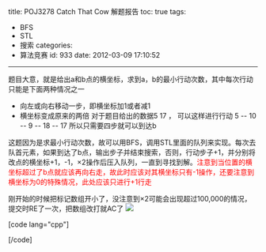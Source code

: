 title: POJ3278 Catch That Cow 解题报告
toc: true
tags:
  - BFS
  - STL
  - 搜索
categories:
  - 算法竞赛
id: 933
date: 2012-03-09 17:10:52
---

题目大意，就是给出a和b点的横坐标，求到a，b的最小行动次数，其中每次行动只能是下面两种情况之一

*   向左或向右移动一步，即横坐标加1或者减1
*   横坐标变成原来的两倍
对于题目给出的数据5 17 ， 可以这样进行行动  5 -- 10 -- 9 -- 18 -- 17  所以只需要四步就可以到达b

这题因为是求最小行动次数，故可以用BFS，调用STL里面的队列来实现。每次去队首元素，如果到达了b点，输出步子并结束搜索，否则，行动步子+1，并分别将改点的横坐标+1，-1，×2操作后压入队列，一直到寻找到解。<font color="red">注意到当位置的横坐标超过了b点就应该再向右走，故此时应该对其横坐标只有-1操作，还要注意到横坐标为0的特殊情况，此处应该只进行+1行走</font>

刚开始的时候把标记数组开小了，没注意到×2可能会出现超过100,000的情况，提交时RE了一次，把数组改打就AC了
![](http://pic002.cnblogs.com/images/2011/315754/2011072317145432.png)

[code lang="cpp"]

[/code]
